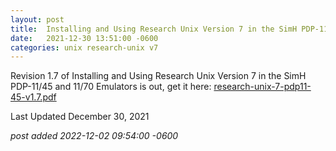 ```yaml
---
layout:	post
title:	Installing and Using Research Unix Version 7 in the SimH PDP-11/45 and 11/70 Emulators v1.7
date:	2021-12-30 13:51:00 -0600
categories:	unix research-unix v7
---
```

Revision 1.7 of Installing and Using Research Unix Version 7 in the SimH PDP-11/45 and 11/70 Emulators is out, get it here: [research-unix-7-pdp11-45-v1.7.pdf](https://drive.google.com/file/d/1fwW7W28QS41YE734C1rtEZerw3THx_Rv/view?usp=sharing)

Last Updated December 30, 2021

<!--more-->

*post added 2022-12-02 09:54:00 -0600*